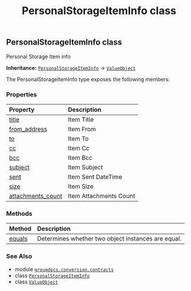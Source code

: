 ﻿---
title: PersonalStorageItemInfo class
second_title: GroupDocs.Conversion for Python via .NET API References
description: 
type: docs
weight: 380
url: /python-net/groupdocs.conversion.contracts/personalstorageiteminfo/
is_root: false
---

## PersonalStorageItemInfo class

Personal Storage Item info



**Inheritance:** [`PersonalStorageItemInfo`](/conversion/python-net/groupdocs.conversion.contracts/personalstorageiteminfo) → 
[`ValueObject`](/conversion/python-net/groupdocs.conversion.contracts/valueobject)



The PersonalStorageItemInfo type exposes the following members:

### Properties
| Property | Description |
| :- | :- |
| [title](/conversion/python-net/groupdocs.conversion.contracts/personalstorageiteminfo/title) | Item Title |
| [from_address](/conversion/python-net/groupdocs.conversion.contracts/personalstorageiteminfo/from_address) | Item From |
| [to](/conversion/python-net/groupdocs.conversion.contracts/personalstorageiteminfo/to) | Item To |
| [cc](/conversion/python-net/groupdocs.conversion.contracts/personalstorageiteminfo/cc) | Item Cc |
| [bcc](/conversion/python-net/groupdocs.conversion.contracts/personalstorageiteminfo/bcc) | Item Bcc |
| [subject](/conversion/python-net/groupdocs.conversion.contracts/personalstorageiteminfo/subject) | Item Subject |
| [sent](/conversion/python-net/groupdocs.conversion.contracts/personalstorageiteminfo/sent) | Item Sent DateTime |
| [size](/conversion/python-net/groupdocs.conversion.contracts/personalstorageiteminfo/size) | Item Size |
| [attachments_count](/conversion/python-net/groupdocs.conversion.contracts/personalstorageiteminfo/attachments_count) | Item Attachments Count |


### Methods
| Method | Description |
| :- | :- |
| [equals](/conversion/python-net/groupdocs.conversion.contracts/personalstorageiteminfo/equals/#groupdocs.conversion.contracts.ValueObject) | Determines whether two object instances are equal. |



### See Also
* module [`groupdocs.conversion.contracts`](..)
* class [`PersonalStorageItemInfo`](/conversion/python-net/groupdocs.conversion.contracts/personalstorageiteminfo)
* class [`ValueObject`](/conversion/python-net/groupdocs.conversion.contracts/valueobject)
